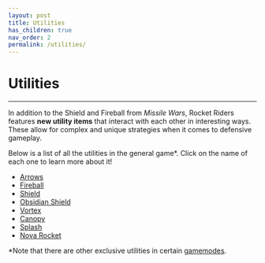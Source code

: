 ```yaml
---
layout: post
title: Utilities
has_children: true
nav_order: 2
permalink: /utilities/
---
```

# Utilities
---

In addition to the Shield and Fireball from *Missile Wars*, Rocket Riders features **new utility items** that interact with each other in interesting ways. These allow for complex and unique strategies when it comes to defensive gameplay.

Below is a list of all the utilities in the general game*. Click on the name of each one to learn more about it!

- [Arrows](https://zeroniaserver.github.io/RocketRidersWiki/utilities/)
- [Fireball](https://zeroniaserver.github.io/RocketRidersWiki/utilities/)
- [Shield](https://zeroniaserver.github.io/RocketRidersWiki/utilities/)  
- [Obsidian Shield](https://zeroniaserver.github.io/RocketRidersWiki/utilities/)    
- [Vortex](https://zeroniaserver.github.io/RocketRidersWiki/utilities/)  
- [Canopy](https://zeroniaserver.github.io/RocketRidersWiki/utilities/)  
- [Splash](https://zeroniaserver.github.io/RocketRidersWiki/utilities/)  
- [Nova Rocket](https://zeroniaserver.github.io/RocketRidersWiki/utilities/)  

*Note that there are other exclusive utilities in certain [gamemodes](https://zeroniaserver.github.io/RocketRidersWiki/gamemodes).

